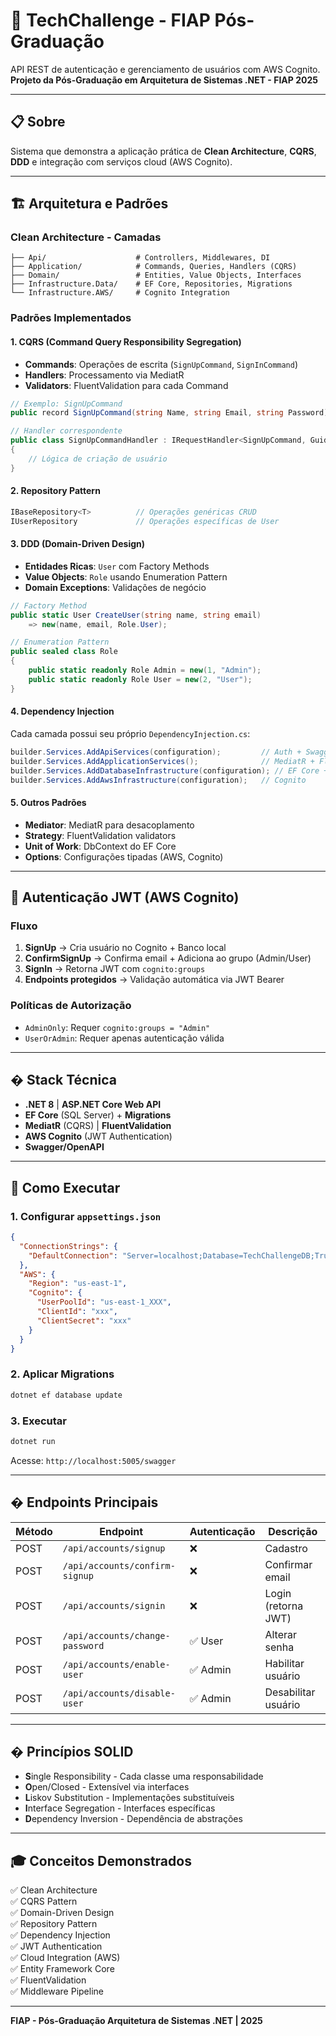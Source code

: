 # 🚀 TechChallenge - FIAP Pós-Graduação

API REST de autenticação e gerenciamento de usuários com AWS Cognito.  
**Projeto da Pós-Graduação em Arquitetura de Sistemas .NET - FIAP 2025**

---

## 📋 Sobre

Sistema que demonstra a aplicação prática de **Clean Architecture**, **CQRS**, **DDD** e integração com serviços cloud (AWS Cognito).

---

## 🏗️ Arquitetura e Padrões

### Clean Architecture - Camadas

```
├── Api/                    # Controllers, Middlewares, DI
├── Application/            # Commands, Queries, Handlers (CQRS)
├── Domain/                 # Entities, Value Objects, Interfaces
├── Infrastructure.Data/    # EF Core, Repositories, Migrations
└── Infrastructure.AWS/     # Cognito Integration
```

### Padrões Implementados

#### 1. **CQRS** (Command Query Responsibility Segregation)
- **Commands**: Operações de escrita (`SignUpCommand`, `SignInCommand`)
- **Handlers**: Processamento via MediatR
- **Validators**: FluentValidation para cada Command

```csharp
// Exemplo: SignUpCommand
public record SignUpCommand(string Name, string Email, string Password) : IRequest<Guid>;

// Handler correspondente
public class SignUpCommandHandler : IRequestHandler<SignUpCommand, Guid>
{
    // Lógica de criação de usuário
}
```

#### 2. **Repository Pattern**
```csharp
IBaseRepository<T>          // Operações genéricas CRUD
IUserRepository             // Operações específicas de User
```

#### 3. **DDD** (Domain-Driven Design)
- **Entidades Ricas**: `User` com Factory Methods
- **Value Objects**: `Role` usando Enumeration Pattern
- **Domain Exceptions**: Validações de negócio

```csharp
// Factory Method
public static User CreateUser(string name, string email) 
    => new(name, email, Role.User);

// Enumeration Pattern
public sealed class Role
{
    public static readonly Role Admin = new(1, "Admin");
    public static readonly Role User = new(2, "User");
}
```

#### 4. **Dependency Injection**
Cada camada possui seu próprio `DependencyInjection.cs`:

```csharp
builder.Services.AddApiServices(configuration);         // Auth + Swagger + CORS
builder.Services.AddApplicationServices();              // MediatR + FluentValidation
builder.Services.AddDatabaseInfrastructure(configuration); // EF Core + Repositories
builder.Services.AddAwsInfrastructure(configuration);   // Cognito
```

#### 5. **Outros Padrões**
- **Mediator**: MediatR para desacoplamento
- **Strategy**: FluentValidation validators
- **Unit of Work**: DbContext do EF Core
- **Options**: Configurações tipadas (AWS, Cognito)

---

## 🔐 Autenticação JWT (AWS Cognito)

### Fluxo
1. **SignUp** → Cria usuário no Cognito + Banco local
2. **ConfirmSignUp** → Confirma email + Adiciona ao grupo (Admin/User)
3. **SignIn** → Retorna JWT com `cognito:groups`
4. **Endpoints protegidos** → Validação automática via JWT Bearer

### Políticas de Autorização
- `AdminOnly`: Requer `cognito:groups = "Admin"`
- `UserOrAdmin`: Requer apenas autenticação válida

---

## �️ Stack Técnica

- **.NET 8** | **ASP.NET Core Web API**
- **EF Core** (SQL Server) + **Migrations**
- **MediatR** (CQRS) | **FluentValidation**
- **AWS Cognito** (JWT Authentication)
- **Swagger/OpenAPI**

---

## 🚀 Como Executar

### 1. Configurar `appsettings.json`
```json
{
  "ConnectionStrings": {
    "DefaultConnection": "Server=localhost;Database=TechChallengeDB;Trusted_Connection=True;"
  },
  "AWS": {
    "Region": "us-east-1",
    "Cognito": {
      "UserPoolId": "us-east-1_XXX",
      "ClientId": "xxx",
      "ClientSecret": "xxx"
    }
  }
}
```

### 2. Aplicar Migrations
```bash
dotnet ef database update
```

### 3. Executar
```bash
dotnet run
```
Acesse: `http://localhost:5005/swagger`

---

## � Endpoints Principais

| Método | Endpoint | Autenticação | Descrição |
|--------|----------|--------------|-----------|
| POST | `/api/accounts/signup` | ❌ | Cadastro |
| POST | `/api/accounts/confirm-signup` | ❌ | Confirmar email |
| POST | `/api/accounts/signin` | ❌ | Login (retorna JWT) |
| POST | `/api/accounts/change-password` | ✅ User | Alterar senha |
| POST | `/api/accounts/enable-user` | ✅ Admin | Habilitar usuário |
| POST | `/api/accounts/disable-user` | ✅ Admin | Desabilitar usuário |

---

## � Princípios SOLID

- **S**ingle Responsibility - Cada classe uma responsabilidade
- **O**pen/Closed - Extensível via interfaces
- **L**iskov Substitution - Implementações substituíveis
- **I**nterface Segregation - Interfaces específicas
- **D**ependency Inversion - Dependência de abstrações

---

## 🎓 Conceitos Demonstrados

✅ Clean Architecture  
✅ CQRS Pattern  
✅ Domain-Driven Design  
✅ Repository Pattern  
✅ Dependency Injection  
✅ JWT Authentication  
✅ Cloud Integration (AWS)  
✅ Entity Framework Core  
✅ FluentValidation  
✅ Middleware Pipeline  

---

**FIAP - Pós-Graduação Arquitetura de Sistemas .NET | 2025**

